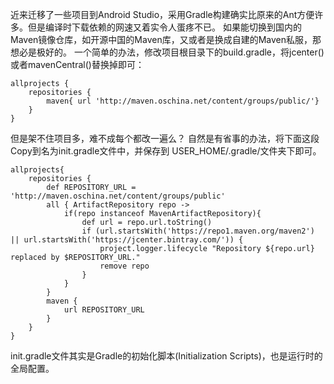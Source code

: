 
近来迁移了一些项目到Android Studio，采用Gradle构建确实比原来的Ant方便许多。但是编译时下载依赖的网速又着实令人蛋疼不已。
如果能切换到国内的Maven镜像仓库，如开源中国的Maven库，又或者是换成自建的Maven私服，那想必是极好的。
一个简单的办法，修改项目根目录下的build.gradle，将jcenter()或者mavenCentral()替换掉即可：

```
allprojects {
    repositories {
        maven{ url 'http://maven.oschina.net/content/groups/public/'}
    }
}
```
但是架不住项目多，难不成每个都改一遍么？
自然是有省事的办法，将下面这段Copy到名为init.gradle文件中，并保存到 USER_HOME/.gradle/文件夹下即可。

```
allprojects{
    repositories {
        def REPOSITORY_URL = 'http://maven.oschina.net/content/groups/public'
        all { ArtifactRepository repo ->
            if(repo instanceof MavenArtifactRepository){
                def url = repo.url.toString()
                if (url.startsWith('https://repo1.maven.org/maven2') || url.startsWith('https://jcenter.bintray.com/')) {
                    project.logger.lifecycle "Repository ${repo.url} replaced by $REPOSITORY_URL."
                    remove repo
                }
            }
        }
        maven {
            url REPOSITORY_URL
        }
    }
}
```

init.gradle文件其实是Gradle的初始化脚本(Initialization Scripts)，也是运行时的全局配置。
